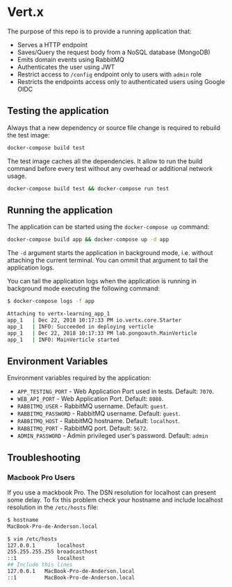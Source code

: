 # Vert.x

The purpose of this repo is to provide a running application that:

- Serves a HTTP endpoint
- Saves/Query the request body from a NoSQL database (MongoDB)
- Emits domain events using RabbitMQ
- Authenticates the user using JWT
- Restrict access to `/config` endpoint only to users with `admin` role
- Restricts the endpoints access only to authenticated users using Google OIDC

## Testing the application

Always that a new dependency or source file change is required to rebuild the test image:

```bash
docker-compose build test
```

The test image caches all the dependencies. It allow to run the build command
before every test without any overhead or additional network usage.

```bash
docker-compose build test && docker-compose run test
```

## Running the application

The application can be started using the `docker-compose up` command:

```bash
docker-compose build app && docker-compose up -d app
```

The `-d` argument starts the application in background mode, i.e. without attaching the current terminal. You can ommit that argument to tail the application logs.

You can tail the application logs when the application is running in background mode executing the following command:

```bash
$ docker-compose logs -f app

Attaching to vertx-learning_app_1
app_1   | Dec 22, 2018 10:17:33 PM io.vertx.core.Starter
app_1   | INFO: Succeeded in deploying verticle
app_1   | Dec 22, 2018 10:17:33 PM lab.pongoauth.MainVerticle
app_1   | INFO: MainVerticle started

```

## Environment Variables

Environment variables required by the application:

- `APP_TESTING_PORT` - Web Application Port used in tests. Default: `7070`.
- `WEB_API_PORT` - Web Application Port. Default: `8080`.
- `RABBITMQ_USER` - RabbitMQ username. Default: `guest`.
- `RABBITMQ_PASSWORD` - RabbitMQ username. Default: `guest`.
- `RABBITMQ_HOST` - RabbitMQ hostname. Default: `localhost`.
- `RABBITMQ_PORT` - RabbitMQ port. Default: `5672`.
- `ADMIN_PASSWORD` - Admin privileged user's password. Default: `admin`

## Troubleshooting

### Macbook Pro Users

If you use a mackbook Pro. The DSN resolution for localhost can present some delay. To fix this problem check your hostname and include localhost resolution
in the `/etc/hosts` file:

```bash
$ hostname
MacBook-Pro-de-Anderson.local

$ vim /etc/hosts
127.0.0.1       localhost
255.255.255.255 broadcasthost
::1             localhost
## Include this lines
127.0.0.1   MacBook-Pro-de-Anderson.local
::1         MacBook-Pro-de-Anderson.local
```